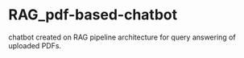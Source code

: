 # RAG_pdf-based-chatbot
chatbot created on RAG pipeline architecture for query answering of uploaded PDFs.
